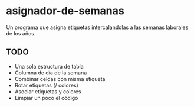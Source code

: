 # asignador-de-semanas
Un programa que asigna etiquetas intercalandolas a las semanas laborales de los años.
## TODO
 - Una sola estructura de tabla
 - Columna de día de la semana
 - Combinar celdas con misma etiqueta
 - Rotar etiquetas (/ colores)
 - Asociar etiquetas y colores
 - Limpiar un poco el código